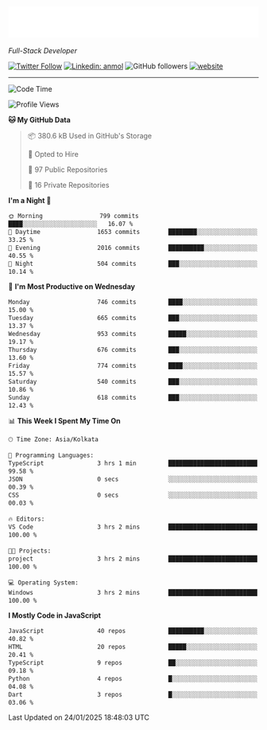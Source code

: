 <!-- START:readme-typing -->
<img src="readme-typing.svg" />
<!-- END:readme-typing -->

<p><em>Full-Stack Developer</em></p>

[![Twitter Follow](https://img.shields.io/twitter/follow/tonalmathew?style=flat)](https://twitter.com/intent/follow?screen_name=tonalmathew)
[![Linkedin: anmol](https://img.shields.io/badge/tonal-mathew?style=flat-square&logo=Linkedin&logoColor=white&link=https://www.linkedin.com/in/tonal-mathew/)](https://www.linkedin.com/in/tonal-mathew/)
![GitHub followers](https://img.shields.io/github/followers/tonalmathew?label=Follow&style=social)
[![website](https://img.shields.io/badge/Website-46a2f1.svg?&style=flat-square&logo=Google-Chrome&logoColor=white&link=http://tonalmathew.github.io/)](http://tonalmathew.github.io/)

---
<!--START_SECTION:waka-->
![Code Time](http://img.shields.io/badge/Code%20Time-1%2C404%20hrs%2029%20mins-blue)

![Profile Views](http://img.shields.io/badge/Profile%20Views-0-blue)

**🐱 My GitHub Data** 

> 📦 380.6 kB Used in GitHub's Storage 
 > 
> 💼 Opted to Hire
 > 
> 📜 97 Public Repositories 
 > 
> 🔑 16 Private Repositories 
 > 
**I'm a Night 🦉** 

```text
🌞 Morning                799 commits         ████░░░░░░░░░░░░░░░░░░░░░   16.07 % 
🌆 Daytime                1653 commits        ████████░░░░░░░░░░░░░░░░░   33.25 % 
🌃 Evening                2016 commits        ██████████░░░░░░░░░░░░░░░   40.55 % 
🌙 Night                  504 commits         ███░░░░░░░░░░░░░░░░░░░░░░   10.14 % 
```
📅 **I'm Most Productive on Wednesday** 

```text
Monday                   746 commits         ████░░░░░░░░░░░░░░░░░░░░░   15.00 % 
Tuesday                  665 commits         ███░░░░░░░░░░░░░░░░░░░░░░   13.37 % 
Wednesday                953 commits         █████░░░░░░░░░░░░░░░░░░░░   19.17 % 
Thursday                 676 commits         ███░░░░░░░░░░░░░░░░░░░░░░   13.60 % 
Friday                   774 commits         ████░░░░░░░░░░░░░░░░░░░░░   15.57 % 
Saturday                 540 commits         ███░░░░░░░░░░░░░░░░░░░░░░   10.86 % 
Sunday                   618 commits         ███░░░░░░░░░░░░░░░░░░░░░░   12.43 % 
```


📊 **This Week I Spent My Time On** 

```text
🕑︎ Time Zone: Asia/Kolkata

💬 Programming Languages: 
TypeScript               3 hrs 1 min         █████████████████████████   99.58 % 
JSON                     0 secs              ░░░░░░░░░░░░░░░░░░░░░░░░░   00.39 % 
CSS                      0 secs              ░░░░░░░░░░░░░░░░░░░░░░░░░   00.03 % 

🔥 Editors: 
VS Code                  3 hrs 2 mins        █████████████████████████   100.00 % 

🐱‍💻 Projects: 
project                  3 hrs 2 mins        █████████████████████████   100.00 % 

💻 Operating System: 
Windows                  3 hrs 2 mins        █████████████████████████   100.00 % 
```

**I Mostly Code in JavaScript** 

```text
JavaScript               40 repos            ██████████░░░░░░░░░░░░░░░   40.82 % 
HTML                     20 repos            █████░░░░░░░░░░░░░░░░░░░░   20.41 % 
TypeScript               9 repos             ██░░░░░░░░░░░░░░░░░░░░░░░   09.18 % 
Python                   4 repos             █░░░░░░░░░░░░░░░░░░░░░░░░   04.08 % 
Dart                     3 repos             █░░░░░░░░░░░░░░░░░░░░░░░░   03.06 % 
```




 Last Updated on 24/01/2025 18:48:03 UTC
<!--END_SECTION:waka-->
